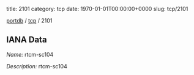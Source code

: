 title: 2101
category: tcp
date: 1970-01-01T00:00:00+0000
slug: tcp/2101

[portdb](/) / [tcp](/category/tcp.html) / 2101


## IANA Data

_Name:_ rtcm-sc104

_Description:_ rtcm-sc104

